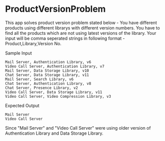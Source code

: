 # ProductVersionProblem

This app solves product version problem stated below -
You have different products using different librarys with different version numbers.
You have to find all the products which are not using latest versions of the library.
Your input will be comma seperated strings in following format - Product,Library,Version No.

Sample Input
```
Mail Server, Authentication Library, v6
Video Call Server, Authentication Library, v7
Mail Server, Data Storage Library, v10
Chat Server, Data Storage Library, v11
Mail Server, Search Library, v6
Chat Server, Authentication Library, v8
Chat Server, Presence Library, v2
Video Call Server, Data Storage Library, v11
Video Call Server, Video Compression Library, v3
```

Expected Output
```
Mail Server
Video Call Server
```

Since "Mail Server" and "Video Call Server" were using older version of Authentication Library and Data Storage Library.
